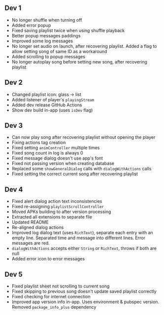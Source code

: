 ## Dev 1

- No longer shuffle when turning off
- Added error popup
- Fixed saving playlist twice when using shuffle playback
- Better popup messages paddings
- Improved some log messages
- No longer set audio on launch, after recovering playlist. Added a flag to allow setting song of same ID as a
  workaround
- Added scrolling to popup messages
- No longer autoplay song before setting new song, after recovering playlist

## Dev 2

- Changed playlist icon: glass -> list
- Added listener of player's `playingStream`
- Added dev release GitHub Actions
- Show dev build in-app (uses `isDev` flag)

## Dev 3

- Can now play song after recovering playlist without opening the player
- Fixing actions tag creation
- Fixed setting `animController` multiple times
- Fixed song count in log is always 0
- Fixed message dialog doesn't use app's font
- Fixed not passing version when creating database
- Replaced some `showGeneralDialog` calls with `dialogWithActions` calls
- Fixed setting the correct current song after recovering playlist

## Dev 4

- Fixed alert dialog action text inconsistencies
- Fixed re-assigning `playlistScrollController`
- Moved APKs building to after version processing
- Extracted all extensions to separate file
- Updated README
- Re-aligned dialog actions
- Improved log dialog text (uses `RichText`), separate each entry with an empty line.
  Separated time and message into different lines. Error messages are red.
- `dialogWithActions` accepts either `String` or `RichText`, throws if both are null
- Added error icon to error messages

## Dev 5

- Fixed playlist sheet not scrolling to current song
- Fixed skipping to previous song doesn't update saved playlist correctly
- Fixed checking for internet connection
- Improved app version info in-app. Uses environment & pubspec version. Removed `package_info_plus` dependency